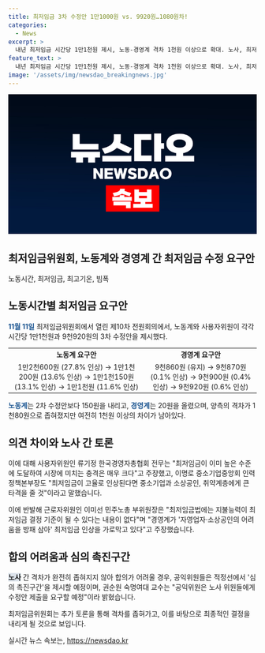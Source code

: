 ```yaml
---
title: 최저임금 3차 수정안 1만1000원 vs. 9920원…1080원차!
categories:
  - News
excerpt: >
  내년 최저임금 시간당 1만1천원 제시, 노동-경영계 격차 1천원 이상으로 확대. 노사, 최저임금안 격차 좁히기 위해 추가 토론 예정. 사용자위원 최저임금 높은 수준, 동결 필요 주장. 근로자위원 최저임금법에는 지불능력 고려 내용 없다 반박. 공익위원, 노사 합의 어려우면 적정선 제시 예정. 미제호에게 소식 전하고 싶으세요? SBS Biz 제보 접수 중. [https://url.kr/9pghjn]
feature_text: >
  내년 최저임금 시간당 1만1천원 제시, 노동-경영계 격차 1천원 이상으로 확대. 노사, 최저임금안 격차 좁히기 위해 추가 토론 예정. 사용자위원 최저임금 높은 수준, 동결 필요 주장. 근로자위원 최저임금법에는 지불능력 고려 내용 없다 반박. 공익위원, 노사 합의 어려우면 적정선 제시 예정. 미제호에게 소식 전하고 싶으세요? SBS Biz 제보 접수 중. [https://url.kr/9pghjn]
image: '/assets/img/newsdao_breakingnews.jpg'
---
```


<p><img src="/assets/img/newsdao_breakingnews.jpg" alt="koreaapp 속보" /></p>

<h2>최저임금위원회, 노동계와 경영계 간 최저임금 수정 요구안</h2>

<p data-ke-size="size16">노동시간, 최저임금, 최고기온, 빔폭</p>

<h2 data-ke-size="size26">노동시간별 최저임금 요구안</h2>

<p><b><span style="color: #1a5490;">11월 11일</span></b> 최저임금위원회에서 열린 제10차 전원회의에서, 노동계와 사용자위원이 각각 시간당 1만1천원과 9천920원의 3차 수정안을 제시했다.</p>

<table>
<tbody>
<tr>
<td style="text-align: center; height: 17px;"><b>노동계 요구안</b></td>
<td style="text-align: center; height: 17px;"><b>경영계 요구안</b></td>
</tr>
<tr>
<td style="text-align: center; height: 17px;">1만2천600원 (27.8% 인상) → 1만1천200원 (13.6% 인상) → 1만1천150원 (13.1% 인상) → 1만1천원 (11.6% 인상)</td>
<td style="text-align: center; height: 17px;">9천860원 (유지) → 9천870원 (0.1% 인상) → 9천900원 (0.4% 인상) → 9천920원 (0.6% 인상)</td>
</tr>
</tbody>
</table>

<p><b><span style="color: #1a5490;">노동계</span></b>는 2차 수정안보다 150원을 내리고, <b><span style="color: #1a5490;">경영계</span></b>는 20원을 올렸으며, 양측의 격차가 1천80원으로 좁혀졌지만 여전히 1천원 이상의 차이가 남아있다.</p>

<h2 data-ke-size="size26">의견 차이와 노사 간 토론</h2>

<p>이에 대해 사용자위원인 류기정 한국경영자총협회 전무는 "최저임금이 이미 높은 수준에 도달하여 시장에 미치는 충격은 매우 크다"고 주장했고, 이명로 중소기업중앙회 인력정책본부장도 "최저임금이 고율로 인상된다면 중소기업과 소상공인, 취약계층에게 큰 타격을 줄 것"이라고 말했습니다.</p>

<p>이에 반발해 근로자위원인 이미선 민주노총 부위원장은 "최저임금법에는 지불능력이 최저임금 결정 기준이 될 수 있다는 내용이 없다"며 "경영계가 '자영업자·소상공인의 어려움을 방패 삼아' 최저임금 인상을 가로막고 있다"고 주장했습니다.</p>

<h2 data-ke-size="size26">합의 어려움과 심의 촉진구간</h2>

<p><b><span style="background-color: #21538527;">노사</span></b> 간 격차가 완전히 좁혀지지 않아 합의가 어려울 경우, 공익위원들은 적정선에서 '심의 촉진구간'을 제시할 예정이며, 권순원 숙명여대 교수는 "공익위원은 노사 위원들에게 수정안 제출을 요구할 예정"이라 밝혔습니다.</p>

<p>최저임금위원회는 추가 토론을 통해 격차를 좁혀가고, 이를 바탕으로 최종적인 결정을 내리게 될 것으로 보입니다.</p>
실시간 뉴스 속보는, <a href="https://newsdao.kr" rel="dofollow">https://newsdao.kr</a>



